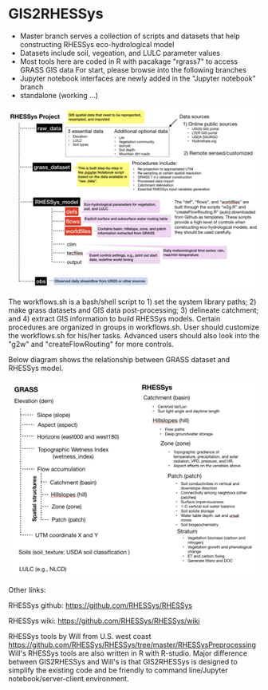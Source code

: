 # GIS2RHESSys

- Master branch serves a collection of scripts and datasets that help constructing RHESSys eco-hydrological model 
- Datasets include soil, vegeation, and LULC parameter values
- Most tools here are coded in R with pacakage "rgrass7" to access GRASS GIS data
For start, please browse into the following branches
- Jupyter notebook interfaces are newly added in the "Jupyter notebook" branch
- standalone (working ...)

![Alt text](rhessys_filesystem.png?raw=true "Title")


The workflows.sh is a bash/shell script to 1) set the system library paths; 2) make grass datasets and GIS data post-processing; 3) delineate catchment; and 4) extract GIS information to build RHESSys models. Certain procedures are organized in groups in workflows.sh. User should customize the workflows.sh for his/her tasks. Advanced users should also look into the "g2w" and "createFlowRouting" for more controls.  

Below diagram shows the relationship between GRASS dataset and RHESSys model.

![Alt text](GIS2RHESSys.png?raw=true "Title")

Other links:

RHESSys github: https://github.com/RHESSys/RHESSys

RHESSys wiki: https://github.com/RHESSys/RHESSys/wiki

RHESSys tools by Will from U.S. west coast https://github.com/RHESSys/RHESSys/tree/master/RHESSysPreprocessing
Will's RHESSys tools are also written in R with R-studio. Major difference between GIS2RHESSys and Will's is that GIS2RHESSys is designed to simplify the existing code and be friendly to command line/Jupyter notebook/server-client environment.
